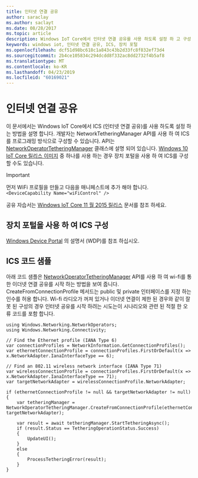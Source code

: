 ```yaml
---
title: 인터넷 연결 공유
author: saraclay
ms.author: saclayt
ms.date: 08/28/2017
ms.topic: article
description: Windows IoT Core에서 인터넷 연결 공유를 사용 하도록 설정 하 고 구성 하는 방법을 알아봅니다.
keywords: windows iot, 인터넷 연결 공유, ICS, 장치 포털
ms.openlocfilehash: dcf51d98bc618c1a843c43b2d33fc8f832ef73d4
ms.sourcegitcommit: 2b4ce105834c294dcdd8f332ac8dd2732f4b5af8
ms.translationtype: MT
ms.contentlocale: ko-KR
ms.lasthandoff: 04/23/2019
ms.locfileid: "60169021"
---
```

# <a name="internet-connection-sharing"></a>인터넷 연결 공유

이 문서에서는 Windows IoT Core에서 ICS (인터넷 연결 공유)를 사용 하도록 설정 하는 방법을 설명 합니다. 개발자는 NetworkTetheringManager API를 사용 하 여 ICS를 프로그래밍 방식으로 구성할 수 있습니다. API는 [NetworkOperatorTetheringManager](https://msdn.microsoft.com/library/windows/apps/windows.networking.networkoperators.networkoperatortetheringmanager.aspx) 클래스에 설명 되어 있습니다.
[Windows 10 IoT Core 릴리스 이미지](https://developer.microsoft.com/en-us/windows/iot/downloads) 중 하나를 사용 하는 경우 장치 포털을 사용 하 여 ICS를 구성할 수도 있습니다.

> [!IMPORTANT]
> 먼저 WiFi 프로필을 만들고 다음을 매니페스트에 추가 해야 합니다.`<DeviceCapability Name="wiFiControl" />`

공유 자습서는 [Windows IoT Core 11 월 2015 릴리스](InternetConnectionSharingNov2015.md) 문서를 참조 하세요.

## <a name="configuring-ics-using-the-device-portal"></a>장치 포털을 사용 하 여 ICS 구성
[Windows Device Portal](../manage-your-device/deviceportal.md) 의 설명서 (WDP)를 참조 하십시오.

## <a name="ics-code-sample"></a>ICS 코드 샘플
아래 코드 샘플은 [NetworkOperatorTetheringManager](https://msdn.microsoft.com/library/windows/apps/windows.networking.networkoperators.networkoperatortetheringmanager.aspx) API를 사용 하 여 wi-fi를 통한 이더넷 연결 공유를 시작 하는 방법을 보여 줍니다. CreateFromConnectionProfile 메서드는 public 및 private 인터페이스를 지정 하는 인수를 허용 합니다. Wi-fi 라디오가 꺼져 있거나 이더넷 연결이 제한 된 경우와 같이 잘못 된 구성의 경우 인터넷 공유를 시작 하려는 시도는이 시나리오와 관련 된 적절 한 오류 코드를 포함 합니다.

```
using Windows.Networking.NetworkOperators;
using Windows.Networking.Connectivity; 
 
// Find the Ethernet profile (IANA Type 6)
var connectionProfiles = NetworkInformation.GetConnectionProfiles(); 
var ethernetConnectionProfile = connectionProfiles.FirstOrDefault(x => x.NetworkAdapter.IanaInterfaceType == 6); 

// Find an 802.11 wireless network interface (IANA Type 71)
var wirelessConnectionProfile = connectionProfiles.FirstOrDefault(x => x.NetworkAdapter.IanaInterfaceType == 71);
var targetNetworkAdapter = wirelessConnectionProfile.NetworkAdapter;

if (ethernetConnectionProfile != null && targetNetworkAdapter != null)
{
    var tetheringManager = NetworkOperatorTetheringManager.CreateFromConnectionProfile(ethernetConnectionProfile, targetNetworkAdapter); 

    var result = await tetheringManager.StartTetheringAsync(); 
    if (result.Status == TetheringOperationStatus.Success)
    {
        UpdateUI();
    }
    else
    {
        ProcessTetheringError(result);
    }
}
```
